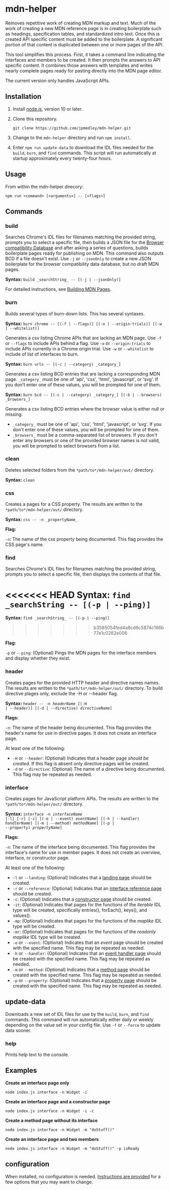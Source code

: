 # mdn-helper
Removes repetitive work of creating MDN markup and text. Much of the work of creating a new MDN reference page is in creating  boilerplate such as headings, specification tables, and standardized intro text. Once this is created API specific content must be added to the boilerplate. A significant portion of that content is duplicated between one or more pages of the API.

This tool simplifies this process. First, it takes a command line indicating the interfaces and members to be created. It then prompts the answers to API specific content. It combines those answers with templates and writes nearly complete pages ready for pasting directly into the MDN page editor.

The current version only handles JavaScript APIs.

## Installation

1. Install [node.js](https://nodejs.org), version 10 or later.

1. Clone this repository.

   `git clone https://github.com/jpmedley/mdn-helper.git`

1. Change to the `mdn-helper` directory and run `npm install`.

1. Enter `npm run update-data` to download the IDL files needed for the `build`, `burn`, and `find` commands. This script will run automatically at startup approximately every twenty-four hours.

## Usage

From within the mdn-helper direcory:

  `npm run <command> [<arguments>] -- [<flags>]`

## Commands

### build

Searches Chrome's IDL files for filenames matching the provided string, prompts you to select a specific file, then builds a JSON file for the [Browser compatibility Database](https://github.com/mdn/browser-compat-data) and after asking a series of questions, builds boilerplate pages ready for publishing on MDN. This command also outputs BCD if a file doesn't exist. Use `-j` or `--jsonOnly` to create a new JSON boilerplate for the browser compatibility data database, but no draft MDN pages.

**Syntax:** `build _searchString_ -- [(-j | --jsonOnly)]`

For detailed instructions, see [Building MDN Pages](/help/BUILDING-PAGES.md).

### burn

Builds several types of burn-down lists. This has several syntaxes.

**Syntax:** `burn chrome -- [(-f | --flags)] [(-o | --origin-trials)] [(-w | --whitelist)]`

Generates a csv listing Chrome APIs that are lacking an MDN page. Use `-f` or `--flags` to include APIs behind a flag. Use `-o` or `--origin-trials` to include APIs currently in a Chrome origin trial. Use `-w` or `--whitelist` to include of list of interfaces to burn. 

**Syntax:** `burn urls -- [(-c | --category) _category_]`

Generates a csv listing BCD entries that are lacking a corresponding MDN page. `_category_` must be one of 'api', 'css', 'html', 'javascript', or 'svg'. If you don't enter one of these values, you will be prompted for one of them.

**Syntax:** `burn bcd -- [(-c | --category) _category_] [(-b | --browsers) _browsers_]`

Generates a csv listing BCD entries where the browser value is either null or missing.

* `_category_` must be one of 'api', 'css', 'html', 'javascript', or 'svg'. If you don't enter one of these values, you will be prompted for one of them.
* `_browsers_` must be a comma-separated list of browsers. If you don't enter any browsers or one of the provided browser names is not valid, you will be prompted to select browsers from a list.

### clean

Deletes selected folders from the `*path/to*/mdn-helper/out/` directory.

**Syntax:** `clean`

### css

Creates a pages for a CSS property. The results are written to the `*path/to*/mdn-helper/out/` directory.

**Syntax:** `css -- -n _propertyName_`

**Flag:**

`-n`: The name of the css property being documented. This flag provides the CSS page\'s name.

### find

Searches Chrome's IDL files for filenames matching the provided string, prompts you to select a specific file, then displays the contents of that file.

<<<<<<< HEAD
**Syntax:** `find _searchString -- [(-p | --ping)]`
=======
**Syntax:** `find _searchString_ -- [(-p | --ping)]`
>>>>>>> b3585054fed4a8cd6c5874c166b77e1c0262e006

**Flag:**

`-p` or `--ping`: (Optional) Pings the MDN pages for the interface members and
display whether they exist.

### header

Creates pages for the provided HTTP header and directive names names. The results are written to the `*path/to*/mdn-helper/out/` directory. To build directive plages only, exclude the -H or --header flag.

**Syntax:** <code>header -- -n _headerName_ [(-H | --header)] [(-d | --directive) _directiveName_]</code>

**Flags:**

`-n`: The name of the header being documented. This flag provides the header\'s name for use in directive pages. It does not create an interface page.

At least one of the following:
* `-H` or `--header`: (Optional) Indicates that a header page *should be created*. If this flag is absent only directive pages will be created.
* `-d` or `--directive`: (Optional) The name of a directive being documented. This flag may be repeated as needed.

### interface

Creates pages for JavaScript platform APIs. The results are written to the `*path/to*/mdn-helper/out/` directory.

**Syntax:** <code>interface -n _interfaceName_ [-l] [-r] [-c] [(-e | --event) _eventName_] [(-h | --handler) _handlerName_] [(-m | --method) _methodName_] [(-p | --property) _propertyName_]</code>

**Flags:**

`-n`: The name of the interface being documented. This flag provides the interface\'s name for use in member pages. It does not create an overview, interface, or constructor page.

At least one of the following:
* `-l` or `--landing`: (Optional) Indicates that a [landing page](https://developer.mozilla.org/en-US/docs/MDN/Contribute/Structures/Page_types/API_landing_page_template) should be created.
* `-r` or `--reference`: (Optional) Indicates that an [interface reference page](https://developer.mozilla.org/en-US/docs/MDN/Contribute/Structures/Page_types/API_reference_page_template) should be created.
* `-c`: (Optional) Indicates that a [constructor page](https://developer.mozilla.org/en-US/docs/MDN/Contribute/Structures/Page_types/API_constructor_subpage_template) should be created.
* `-it`: (Optional) Indicates that pages for the functions of the *iterable* IDL type will be created, specifically entries(), forEach(), keys(), and values().
* `-mp`: (Optional) Indicates that pages for the functions of the *maplike* IDL type will be created.
* `-mr`: (Optional) Indicates that pages for the functions of the *readonly maplike* IDL type will be created.
* `-e` or `--event`: (Optional) Indicates that an *event* page should be created with the specified name. This flag may be repeated as needed.
* `-h` or `--handler`: (Optional) Indicates that an [event handler page](https://developer.mozilla.org/en-US/docs/MDN/Contribute/Structures/Page_types/API_event_handler_subpage_template) should be created with the specified name. This flag may be repeated as needed.
* `-m` or `--method`: (Optional) Indicates that a [method page](https://developer.mozilla.org/en-US/docs/MDN/Contribute/Structures/Page_types/API_method_subpage_template) should be created with the specified name. This flag may be repeated as needed.
* `-p` or `--property`: (Optional) Indicates that a [property page](https://developer.mozilla.org/en-US/docs/MDN/Contribute/Structures/Page_types/API_property_subpage_template) should be created with the specified name. This flag may be repeated as needed.

## update-data

Downloads a new set of IDL files for use by the `build`, `burn`, and `find` commands. This command will run automatically either daily or weekly depending on the value set in your config file. Use `-f` or `--force` to update data sooner.

### help

Prints help text to the console.

## Examples

**Create an interface page only**

`node index.js interface -n Widget -i`

**Create an interface page and a constructor page**

`node index.js interface -n Widget -i -c`

**Create a method page without its interface**

`node index.js interface -n Widget -m "doStuff()"`

**Create an interface page and two members**

`node index.js interface -n Widget -m "doStuff()" -p isReady`

## configuration

When installed, no configuration is needed. [Instructions are provided](help/CONFIGURING.md) for a few options that you may want to change.
